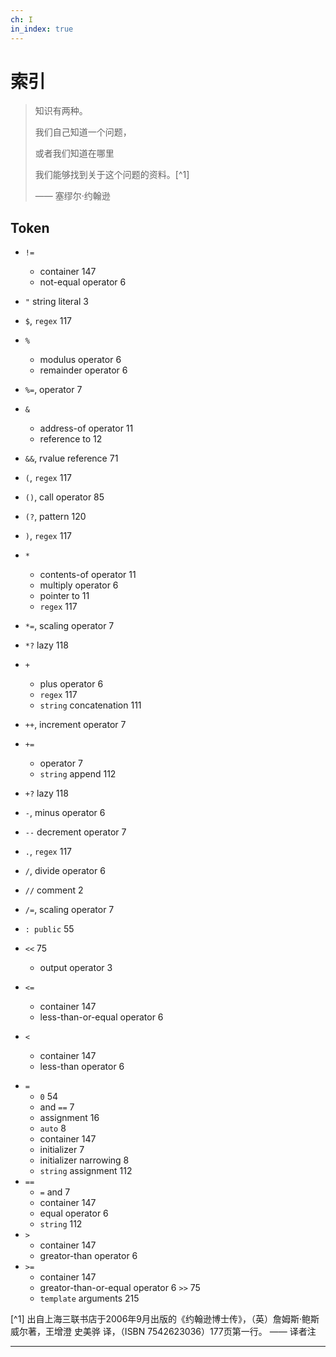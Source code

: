 ```yaml
---
ch: I
in_index: true
---
```


<a class="en-page-number" id="227"></a>

# 索引

> 知识有两种。
>
> 我们自己知道一个问题，
>
> 或者我们知道在哪里
>
> 我们能够找到关于这个问题的资料。[^1]
>
> —— 塞缪尔·约翰逊

## Token

- `!=`
    - container 147
    - not-equal operator  6

- `"` string literal    3
- `$`, `regex`  117
- `%`
    - modulus operator      6
    - remainder operator    6

- `%=`, operator    7
- `&`
    - address-of operator   11
    - reference to  12
- `&&`, rvalue reference 71
- `(`, `regex` 117
- `()`, call operator   85
- `(?`, pattern 120
- `)`, `regex` 117
- `*`
    - contents-of operator  11
    - multiply operator 6
    - pointer to  11
    - `regex` 117
- `*=`, scaling operator    7
- `*?` lazy 118
- `+`
    - plus operator 6
    - `regex`   117
    - `string` concatenation    111
- `++`, increment operator 7
- `+=`
    - operator  7
    - `string` append   112
- `+?` lazy 118
- `-`, minus operator   6
- `--` decrement operator   7
- `.`, `regex` 117
- `/`, divide operator 6
- `//` comment 2
- `/=`, scaling operator 7
- `: public` 55
- `<<` 75
    - output operator 3
- `<=`
    - container 147
    - less-than-or-equal operator 6
- `<`
    - container 147
    - less-than operator 6

<a class="en-page-number" id="228"></a>

- `=`
    - `0` 54
    - and `==` 7
    - assignment    16
    - `auto`    8
    - container 147
    - initializer   7
    - initializer narrowing 8
    - `string` assignment   112
- `==`
    - `=` and 7
    - container 147
    - equal operator 6
    - `string`  112
- `>`
    - container 147
    - greator-than operator 6
- `>=`
    - container 147
    - greator-than-or-equal operator 6
`>>`    75
    - `template` arguments 215


[^1] 出自上海三联书店于2006年9月出版的《约翰逊博士传》，（英）詹姆斯·鲍斯威尔著，王增澄 史美骅 译，（ISBN 7542623036）177页第一行。 —— 译者注

---
